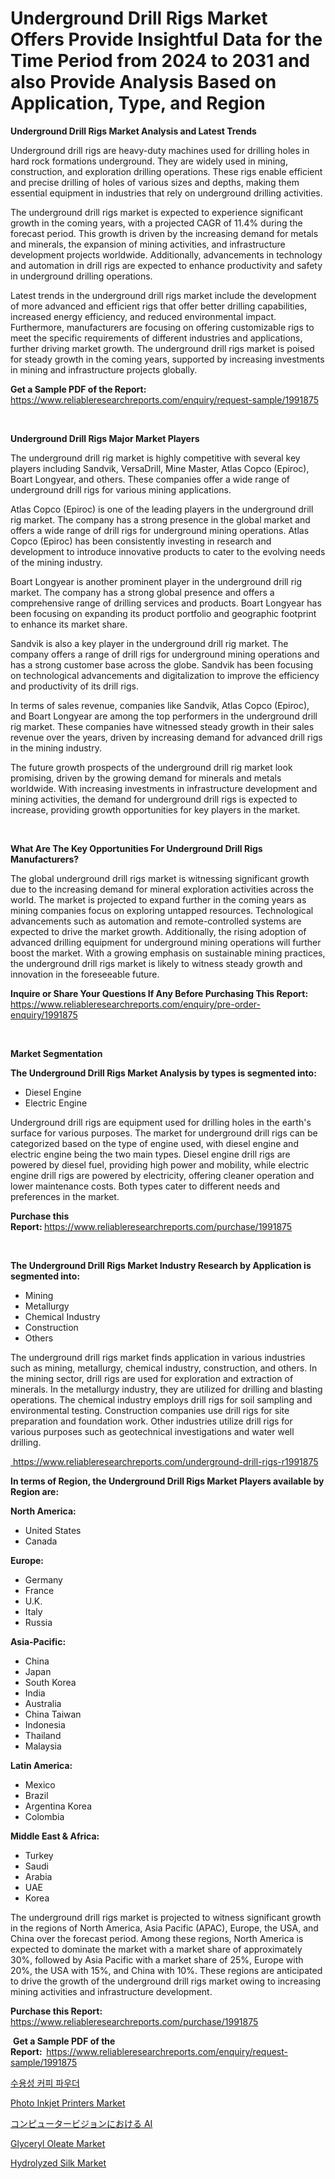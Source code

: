 <p><h1>Underground Drill Rigs Market Offers Provide Insightful Data for the Time Period from 2024 to 2031 and also Provide Analysis Based on Application, Type, and Region</h1></p><p><strong>Underground Drill Rigs Market Analysis and Latest Trends</strong></p>
<p><p>Underground drill rigs are heavy-duty machines used for drilling holes in hard rock formations underground. They are widely used in mining, construction, and exploration drilling operations. These rigs enable efficient and precise drilling of holes of various sizes and depths, making them essential equipment in industries that rely on underground drilling activities.</p><p>The underground drill rigs market is expected to experience significant growth in the coming years, with a projected CAGR of 11.4% during the forecast period. This growth is driven by the increasing demand for metals and minerals, the expansion of mining activities, and infrastructure development projects worldwide. Additionally, advancements in technology and automation in drill rigs are expected to enhance productivity and safety in underground drilling operations.</p><p>Latest trends in the underground drill rigs market include the development of more advanced and efficient rigs that offer better drilling capabilities, increased energy efficiency, and reduced environmental impact. Furthermore, manufacturers are focusing on offering customizable rigs to meet the specific requirements of different industries and applications, further driving market growth. The underground drill rigs market is poised for steady growth in the coming years, supported by increasing investments in mining and infrastructure projects globally.</p></p>
<p><strong>Get a Sample PDF of the Report:&nbsp;</strong> <a href="https://www.reliableresearchreports.com/enquiry/request-sample/1991875">https://www.reliableresearchreports.com/enquiry/request-sample/1991875</a></p>
<p>&nbsp;</p>
<p><strong>Underground Drill Rigs Major Market Players</strong></p>
<p><p>The underground drill rig market is highly competitive with several key players including Sandvik, VersaDrill, Mine Master, Atlas Copco (Epiroc), Boart Longyear, and others. These companies offer a wide range of underground drill rigs for various mining applications.</p><p>Atlas Copco (Epiroc) is one of the leading players in the underground drill rig market. The company has a strong presence in the global market and offers a wide range of drill rigs for underground mining operations. Atlas Copco (Epiroc) has been consistently investing in research and development to introduce innovative products to cater to the evolving needs of the mining industry.</p><p>Boart Longyear is another prominent player in the underground drill rig market. The company has a strong global presence and offers a comprehensive range of drilling services and products. Boart Longyear has been focusing on expanding its product portfolio and geographic footprint to enhance its market share.</p><p>Sandvik is also a key player in the underground drill rig market. The company offers a range of drill rigs for underground mining operations and has a strong customer base across the globe. Sandvik has been focusing on technological advancements and digitalization to improve the efficiency and productivity of its drill rigs.</p><p>In terms of sales revenue, companies like Sandvik, Atlas Copco (Epiroc), and Boart Longyear are among the top performers in the underground drill rig market. These companies have witnessed steady growth in their sales revenue over the years, driven by increasing demand for advanced drill rigs in the mining industry.</p><p>The future growth prospects of the underground drill rig market look promising, driven by the growing demand for minerals and metals worldwide. With increasing investments in infrastructure development and mining activities, the demand for underground drill rigs is expected to increase, providing growth opportunities for key players in the market.</p></p>
<p>&nbsp;</p>
<p><strong>What Are The Key Opportunities For Underground Drill Rigs Manufacturers?</strong></p>
<p><p>The global underground drill rigs market is witnessing significant growth due to the increasing demand for mineral exploration activities across the world. The market is projected to expand further in the coming years as mining companies focus on exploring untapped resources. Technological advancements such as automation and remote-controlled systems are expected to drive the market growth. Additionally, the rising adoption of advanced drilling equipment for underground mining operations will further boost the market. With a growing emphasis on sustainable mining practices, the underground drill rigs market is likely to witness steady growth and innovation in the foreseeable future.</p></p>
<p><strong>Inquire or Share Your Questions If Any Before Purchasing This Report:</strong> <a href="https://www.reliableresearchreports.com/enquiry/pre-order-enquiry/1991875">https://www.reliableresearchreports.com/enquiry/pre-order-enquiry/1991875</a></p>
<p>&nbsp;</p>
<p><strong>Market Segmentation</strong></p>
<p><strong>The Underground Drill Rigs Market Analysis by types is segmented into:</strong></p>
<p><ul><li>Diesel Engine</li><li>Electric Engine</li></ul></p>
<p><p>Underground drill rigs are equipment used for drilling holes in the earth's surface for various purposes. The market for underground drill rigs can be categorized based on the type of engine used, with diesel engine and electric engine being the two main types. Diesel engine drill rigs are powered by diesel fuel, providing high power and mobility, while electric engine drill rigs are powered by electricity, offering cleaner operation and lower maintenance costs. Both types cater to different needs and preferences in the market.</p></p>
<p><strong>Purchase this Report:&nbsp;</strong><a href="https://www.reliableresearchreports.com/purchase/1991875">https://www.reliableresearchreports.com/purchase/1991875</a></p>
<p>&nbsp;</p>
<p><strong>The Underground Drill Rigs Market Industry Research by Application is segmented into:</strong></p>
<p><ul><li>Mining</li><li>Metallurgy</li><li>Chemical Industry</li><li>Construction</li><li>Others</li></ul></p>
<p><p>The underground drill rigs market finds application in various industries such as mining, metallurgy, chemical industry, construction, and others. In the mining sector, drill rigs are used for exploration and extraction of minerals. In the metallurgy industry, they are utilized for drilling and blasting operations. The chemical industry employs drill rigs for soil sampling and environmental testing. Construction companies use drill rigs for site preparation and foundation work. Other industries utilize drill rigs for various purposes such as geotechnical investigations and water well drilling.</p></p>
<p><a href="https://www.reliableresearchreports.com/underground-drill-rigs-r1991875">&nbsp;https://www.reliableresearchreports.com/underground-drill-rigs-r1991875</a></p>
<p><strong>In terms of Region, the Underground Drill Rigs Market Players available by Region are:</strong></p>
<p>
    <p> <strong> North America: </strong>
        <ul>
            <li>United States</li>
            <li>Canada</li>
        </ul>
        </p> 
    <p> <strong> Europe: </strong>
        <ul>
            <li>Germany</li>
            <li>France</li>
            <li>U.K.</li>
            <li>Italy</li>
            <li>Russia</li>
        </ul>
        </p> 
    <p> <strong> Asia-Pacific: </strong>
        <ul>
            <li>China</li>
            <li>Japan</li>
            <li>South Korea</li>
            <li>India</li>
            <li>Australia</li>
            <li>China Taiwan</li>
            <li>Indonesia</li>
            <li>Thailand</li>
            <li>Malaysia</li>
        </ul>
        </p> 
    <p> <strong> Latin America: </strong>
        <ul>
            <li>Mexico</li>
            <li>Brazil</li>
            <li>Argentina Korea</li>
            <li>Colombia</li>
        </ul>
        </p> 
    <p> <strong> Middle East & Africa: </strong>
        <ul>
            <li>Turkey</li>
            <li>Saudi</li>
            <li>Arabia</li>
            <li>UAE</li>
            <li>Korea</li>
        </ul>
    </p>
    </p>
<p><p>The underground drill rigs market is projected to witness significant growth in the regions of North America, Asia Pacific (APAC), Europe, the USA, and China over the forecast period. Among these regions, North America is expected to dominate the market with a market share of approximately 30%, followed by Asia Pacific with a market share of 25%, Europe with 20%, the USA with 15%, and China with 10%. These regions are anticipated to drive the growth of the underground drill rigs market owing to increasing mining activities and infrastructure development.</p></p>
<p><strong>Purchase this Report: </strong><a href="https://www.reliableresearchreports.com/purchase/1991875">https://www.reliableresearchreports.com/purchase/1991875</a></p>
<p>&nbsp;<strong>Get a Sample PDF of the Report:&nbsp;&nbsp;</strong><a href="https://www.reliableresearchreports.com/enquiry/request-sample/1991875">https://www.reliableresearchreports.com/enquiry/request-sample/1991875</a></p>
<p><strong></strong></p>
<p><p><a href="https://github.com/nuekbpymrrz5/Market-Research-Report-List-1/blob/main/997334825309.md">수용성 커피 파우더</a></p><p><a href="https://github.com/jerrycopelandthomaswsqd8q/Market-Research-Report-List-2/blob/main/photo-inkjet-printers-market.md">Photo Inkjet Printers Market</a></p><p><a href="https://github.com/hilmi-2a/Market-Research-Report-List-1/blob/main/394350027743.md">コンピュータービジョンにおける AI</a></p><p><a href="https://issuu.com/reportprime-2/docs/glyceryl-oleate-market-size-2030.pptx">Glyceryl Oleate Market</a></p><p><a href="https://issuu.com/reportprime-2/docs/hydrolyzed-silk-market-size-2030.pptx">Hydrolyzed Silk Market</a></p></p>